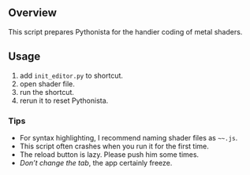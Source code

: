 ## Overview
This script prepares Pythonista for the handier coding of metal shaders.

## Usage
1. add `init_editor.py` to shortcut.
2. open shader file.
3. run the shortcut.
4. rerun it to reset Pythonista.

### Tips
- For syntax highlighting, I recommend naming shader files as `~~.js`.
- This script often crashes when you run it for the first time.
- The reload button is lazy. Please push him some times.
- *Don’t change the tab*, the app certainly freeze.

